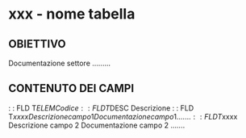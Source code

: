 # xxx - nome tabella
## OBIETTIVO
Documentazione settore .........
## CONTENUTO DEI CAMPI
 :  : FLD T$ELEM Codice
 :  : FLD T$DESC Descrizione
 :  : FLD T$xxxx Descrizione campo 1
Documentazione campo 1 .......
 :  : FLD T$xxxx Descrizione campo 2
Documentazione campo 2 .......
